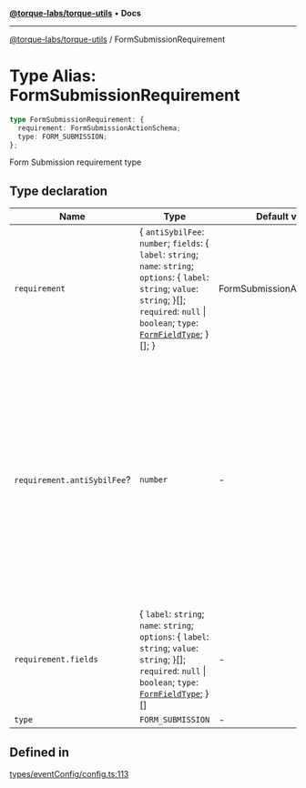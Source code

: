 [**@torque-labs/torque-utils**](../README.md) • **Docs**

***

[@torque-labs/torque-utils](../README.md) / FormSubmissionRequirement

# Type Alias: FormSubmissionRequirement

```ts
type FormSubmissionRequirement: {
  requirement: FormSubmissionActionSchema;
  type: FORM_SUBMISSION;
};
```

Form Submission requirement type

## Type declaration

| Name | Type | Default value | Description |
| ------ | ------ | ------ | ------ |
| `requirement` | \{ `antiSybilFee`: `number`; `fields`: \{ `label`: `string`; `name`: `string`; `options`: \{ `label`: `string`; `value`: `string`; \}[]; `required`: `null` \| `boolean`; `type`: [`FormFieldType`](../enumerations/FormFieldType.md); \}[]; \} | FormSubmissionActionSchema | - |
| `requirement.antiSybilFee`? | `number` | - | Require anti-sybil fee for the form submission. If true, the user must pay a transaction fee to complete the requirement. Otherwise, the form submission will be completed and validated with a signature. |
| `requirement.fields` | \{ `label`: `string`; `name`: `string`; `options`: \{ `label`: `string`; `value`: `string`; \}[]; `required`: `null` \| `boolean`; `type`: [`FormFieldType`](../enumerations/FormFieldType.md); \}[] | - | The fields to collect from the user |
| `type` | `FORM_SUBMISSION` | - | - |

## Defined in

[types/eventConfig/config.ts:113](https://github.com/torque-labs/torque-utils/blob/3bd29ca22f900f1cf2686f7f240bf82e15337207/types/eventConfig/config.ts#L113)

